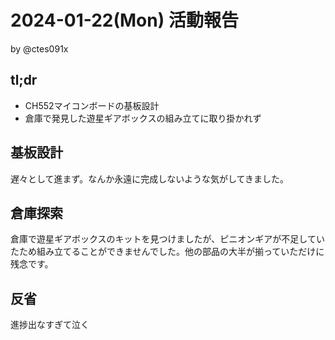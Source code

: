# 2024-01-22(Mon) 活動報告

by @ctes091x

## tl;dr
- CH552マイコンボードの基板設計
- 倉庫で発見した遊星ギアボックスの組み立てに取り掛かれず

## 基板設計
遅々として進まず。なんか永遠に完成しないような気がしてきました。

## 倉庫探索
倉庫で遊星ギアボックスのキットを見つけましたが、ピニオンギアが不足していたため組み立てることができませんでした。他の部品の大半が揃っていただけに残念です。

## 反省
進捗出なすぎて泣く